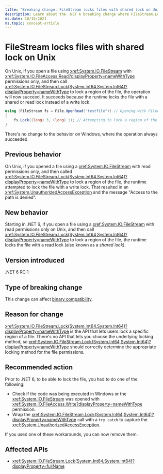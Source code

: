 ```yaml
---
title: "Breaking change: FileStream locks files with shared lock on Unix"
description: Learn about the .NET 6 breaking change where FileStream.Lock now locks files with a read lock when they're opened with read permissions on Unix.
ms.date: 10/15/2021
ms.topic: concept-article
---
```

# FileStream locks files with shared lock on Unix

On Unix, if you open a file using <xref:System.IO.FileStream> with <xref:System.IO.FileAccess.Read?displayProperty=nameWithType> permissions only, and then call <xref:System.IO.FileStream.Lock(System.Int64,System.Int64)?displayProperty=nameWithType> to lock a region of the file, the operation will now succeed. It succeeds because the runtime locks the file with a shared or read lock instead of a write lock.

```csharp
using (FileStream fs = File.OpenRead("testfile")) // Opening with FileAccess.Read only
{
    fs.Lock((long) 3, (long) 1); // Attempting to lock a region of the read-only file
}
```

There's no change to the behavior on Windows, where the operation always succeeded.

## Previous behavior

On Unix, if you opened a file using a <xref:System.IO.FileStream> with read permissions only, and then called <xref:System.IO.FileStream.Lock(System.Int64,System.Int64)?displayProperty=nameWithType> to lock a region of the file, the runtime attempted to lock the file with a write lock. That resulted in an <xref:System.UnauthorizedAccessException> and the message "Access to the path is denied".

## New behavior

Starting in .NET 6, if you open a file using a <xref:System.IO.FileStream> with read permissions only on Unix, and then call <xref:System.IO.FileStream.Lock(System.Int64,System.Int64)?displayProperty=nameWithType> to lock a region of the file, the runtime locks the file with a read lock (also known as a *shared lock*).

## Version introduced

.NET 6 RC 1

## Type of breaking change

This change can affect [binary compatibility](../../categories.md#binary-compatibility).

## Reason for change

<xref:System.IO.FileStream.Lock(System.Int64,System.Int64)?displayProperty=nameWithType> is the API that lets users lock a specific region of a file. There's no API that lets you choose the underlying locking method, so <xref:System.IO.FileStream.Lock(System.Int64,System.Int64)?displayProperty=nameWithType> should correctly determine the appropriate locking method for the file permissions.

## Recommended action

Prior to .NET 6, to be able to lock the file, you had to do one of the following:

- Check if the code was being executed in Windows or the <xref:System.IO.FileStream> was opened with <xref:System.IO.FileAccess.Write?displayProperty=nameWithType> permission.
- Wrap the <xref:System.IO.FileStream.Lock(System.Int64,System.Int64)?displayProperty=nameWithType> call with a `try catch` to capture the <xref:System.UnauthorizedAccessException>.

If you used one of these workarounds, you can now remove them.

## Affected APIs

- <xref:System.IO.FileStream.Lock(System.Int64,System.Int64)?displayProperty=fullName>
